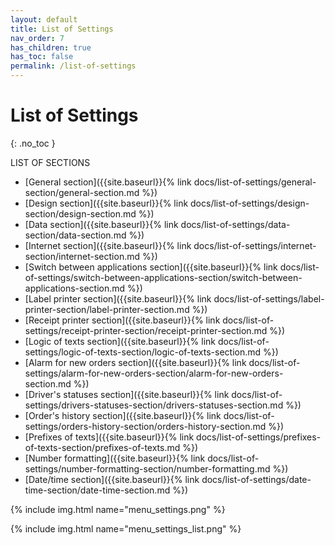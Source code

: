 ```yaml
---
layout: default
title: List of Settings
nav_order: 7
has_children: true
has_toc: false
permalink: /list-of-settings
---
```


# List of Settings
{: .no_toc }

LIST OF SECTIONS
- [General section]({{site.baseurl}}{% link docs/list-of-settings/general-section/general-section.md %})
- [Design section]({{site.baseurl}}{% link docs/list-of-settings/design-section/design-section.md %})
- [Data section]({{site.baseurl}}{% link docs/list-of-settings/data-section/data-section.md %})
- [Internet section]({{site.baseurl}}{% link docs/list-of-settings/internet-section/internet-section.md %})
- [Switch between applications section]({{site.baseurl}}{% link docs/list-of-settings/switch-between-applications-section/switch-between-applications-section.md %})
- [Label printer section]({{site.baseurl}}{% link docs/list-of-settings/label-printer-section/label-printer-section.md %})
- [Receipt printer section]({{site.baseurl}}{% link docs/list-of-settings/receipt-printer-section/receipt-printer-section.md %})
- [Logic of texts section]({{site.baseurl}}{% link docs/list-of-settings/logic-of-texts-section/logic-of-texts-section.md %})
- [Alarm for new orders section]({{site.baseurl}}{% link docs/list-of-settings/alarm-for-new-orders-section/alarm-for-new-orders-section.md %})
- [Driver's statuses section]({{site.baseurl}}{% link docs/list-of-settings/drivers-statuses-section/drivers-statuses-section.md %})
- [Order's history section]({{site.baseurl}}{% link docs/list-of-settings/orders-history-section/orders-history-section.md %})
- [Prefixes of texts]({{site.baseurl}}{% link docs/list-of-settings/prefixes-of-texts-section/prefixes-of-texts.md %})
- [Number formatting]({{site.baseurl}}{% link docs/list-of-settings/number-formatting-section/number-formatting.md %})
- [Date/time section]({{site.baseurl}}{% link docs/list-of-settings/date-time-section/date-time-section.md %})

{% include img.html name="menu_settings.png" %}

{% include img.html name="menu_settings_list.png" %}